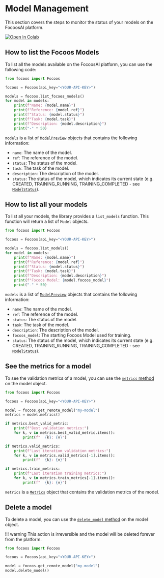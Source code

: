 # Model Management

This section covers the steps to monitor the status of your models on the FocoosAI platform.

[![Open In Colab](https://colab.research.google.com/assets/colab-badge.svg)](https://colab.research.google.com/github/FocoosAI/focoos/blob/documentation%2Fnomenclature/notebooks/model_management.ipynb)

## How to list the Focoos Models
To list all the models available on the FocoosAI platform, you can use the following code:
```python
from focoos import Focoos

focoos = Focoos(api_key="<YOUR-API-KEY>")

models = focoos.list_focoos_models()
for model in models:
    print(f"Name: {model.name}")
    print(f"Reference: {model.ref}")
    print(f"Status: {model.status}")
    print(f"Task: {model.task}")
    print(f"Description: {model.description}")
    print("-" * 50)


```
`models` is a list of [`ModelPreview`](../../api/ports/#focoos.ports.ModelPreview) objects that contains the following information:

- `name`: The name of the model.
- `ref`: The reference of the model.
- `status`: The status of the model.
- `task`: The task of the model.
- `description`: The description of the model.
- `status`: The status of the model, which indicates its current state (e.g. CREATED, TRAINING_RUNNING, TRAINING_COMPLETED - see [`ModelStatus`](../../api/ports/#focoos.ports.ModelStatus)).

## How to list all your models
To list all your models, the library provides a `list_models` function. This function will return a list of `Model` objects.

```python
from focoos import Focoos

focoos = Focoos(api_key="<YOUR-API-KEY>")

models = focoos.list_models()
for model in models:
    print(f"Name: {model.name}")
    print(f"Reference: {model.ref}")
    print(f"Status: {model.status}")
    print(f"Task: {model.task}")
    print(f"Description: {model.description}")
    print(f"Focoos Model: {model.focoos_model}")
    print("-" * 50)

```
`models` is a list of [`ModelPreview`](../../api/ports/#focoos.ports.ModelPreview) objects that contains the following information:

- `name`: The name of the model.
- `ref`: The reference of the model.
- `status`: The status of the model.
- `task`: The task of the model.
- `description`: The description of the model.
- `focoos_model`: The starting Focoos Model used for training.
- `status`: The status of the model, which indicates its current state (e.g. CREATED, TRAINING_RUNNING, TRAINING_COMPLETED - see [`ModelStatus`](../../api/ports/#focoos.ports.ModelStatus)).

## See the metrics for a model
To see the validation metrics of a model, you can use the [`metrics` method](../../api/remote_model/#focoos.remote_model.RemoteModel.metrics) on the model object.

```python
from focoos import Focoos

focoos = Focoos(api_key="<YOUR-API-KEY>")

model = focoos.get_remote_model("my-model")
metrics = model.metrics()

if metrics.best_valid_metric:
    print(f"Best validation metrics:")
    for k, v in metrics.best_valid_metric.items():
        print(f"  {k}: {v}")

if metrics.valid_metrics:
    print(f"Last iteration validation metrics:")
    for k, v in metrics.valid_metrics[-1].items():
        print(f"  {k}: {v}")

if metrics.train_metrics:
    print(f"Last iteration training metrics:")
    for k, v in metrics.train_metrics[-1].items():
        print(f"  {k}: {v}")

```
`metrics` is a [`Metrics`](../../api/ports/#focoos.ports.Metrics) object that contains the validation metrics of the model.

## Delete a model
To delete a model, you can use the [`delete_model` method](../../api/remote_model/#focoos.remote_model.RemoteModel.delete_model) on the model object.

!!! warning
    This action is irreversible and the model will be deleted forever from the platform.

```python
from focoos import Focoos

focoos = Focoos(api_key="<YOUR-API-KEY>")

model = focoos.get_remote_model("my-model")
model.delete_model()
```


<!-- ## How to list all the shared datasets
To list all the shared datasets, the library provides a `list_shared_datasets` function. This function will return a list of `Dataset` objects.

```python
from focoos import Focoos

focoos = Focoos(api_key="<YOUR-API-KEY>")

datasets = focoos.list_shared_datasets()
for dataset in datasets:
    print(f"Name: {dataset.name}")
    print(f"Reference: {dataset.ref}")
    print(f"Task: {dataset.task}")
    print(f"Description: {dataset.description}")
    print("-" * 50)

```
`datasets` is a list of [`DatasetMetadata`](../../api/ports/#focoos.ports.DatasetMetadata) objects that contains the following information:

- `name`: The name of the dataset.
- `ref`: The reference of the dataset.
- `task`: The task of the dataset.
- `description`: The description of the dataset.

     -->

